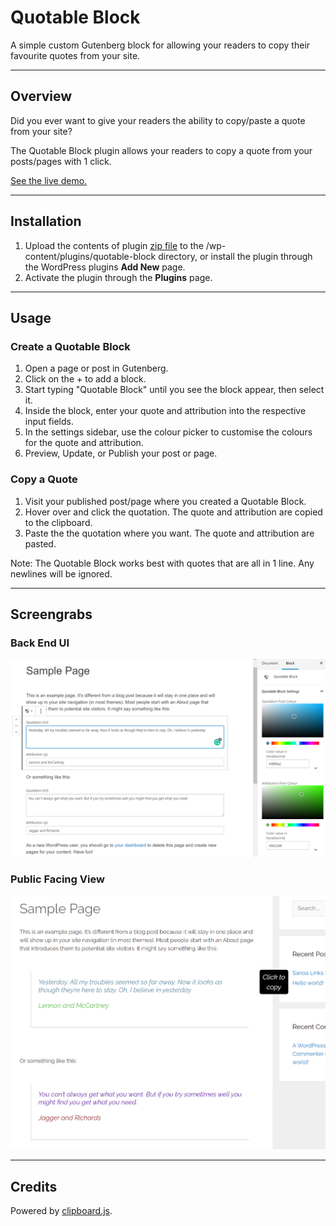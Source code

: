 # Quotable Block

A simple custom Gutenberg block for allowing your readers to copy their favourite quotes from your site.

---

## Overview

Did you ever want to give your readers the ability to copy/paste a quote from your site? 

The Quotable Block plugin allows your readers to copy a quote from your posts/pages with 1 click.

[See the live demo.](https://streetphotography.blog/hello-world/)

---

## Installation

1. Upload the contents of plugin [zip file](https://github.com/marklchaves/quotable-block/releases/download/v1.0.1/quotable-block.zip) to the /wp-content/plugins/quotable-block directory, or install the plugin through the WordPress plugins **Add New** page.
2. Activate the plugin through the **Plugins** page.

---

## Usage

### Create a Quotable Block

1. Open a page or post in Gutenberg.
2. Click on the + to add a block.
3. Start typing "Quotable Block" until you see the block appear, then select it.
4. Inside the block, enter your quote and attribution into the respective input fields.
5. In the settings sidebar, use the colour picker to customise the colours for the quote and attribution.
6. Preview, Update, or Publish your post or page.

### Copy a Quote

1. Visit your published post/page where you created a Quotable Block.
2. Hover over and click the quotation. The quote and attribution are copied to the clipboard.
3. Paste the the quotation where you want. The quote and attribution are pasted.

Note: The Quotable Block works best with quotes that are all in 1 line. Any newlines will be ignored.

---

## Screengrabs

### Back End UI

![Back end](/screengrabs/quotable-block-back-end-1080w.png)

### Public Facing View

![Front end](/screengrabs/quotable-block-front-end.png)

---

## Credits

Powered by [clipboard.js](https://clipboardjs.com/).
